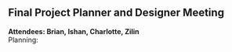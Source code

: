 ## Final Project Planner and Designer Meeting
**Attendees: Brian, Ishan, Charlotte, Zilin**\
Planning: 
